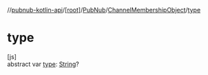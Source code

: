 //[pubnub-kotlin-api](../../../../index.md)/[[root]](../../index.md)/[PubNub](../index.md)/[ChannelMembershipObject](index.md)/[type](type.md)

# type

[js]\
abstract var [type](type.md): [String](https://kotlinlang.org/api/latest/jvm/stdlib/kotlin-stdlib/kotlin/-string/index.html)?
